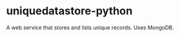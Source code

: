 uniquedatastore-python
======================

A web service that stores and lists unique records. Uses MongoDB.
